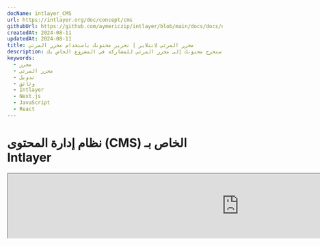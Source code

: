 ```yaml
---
docName: intlayer_CMS
url: https://intlayer.org/doc/concept/cms
githubUrl: https://github.com/aymericzip/intlayer/blob/main/docs/docs/en/intlayer_CMS.md
createdAt: 2024-08-11
updatedAt: 2024-08-11
title: محرر المرئي لِانتلاير | تحرير محتوىك باستخدام محرر المرئي
description: استخرج محتوىك إلى محرر المرئي للمشاركة في المشروع الخاص بك.
keywords:
  - محرر
  - محرر المرئي
  - تدويل
  - وثائق
  - Intlayer
  - Next.js
  - JavaScript
  - React
---
```


# نظام إدارة المحتوى (CMS) الخاص بـ Intlayer

<iframe title="Visual Editor + CMS for Your Web App: Intlayer Explained" class="m-auto aspect-[16/9] w-full overflow-hidden rounded-lg border-0" allow="autoplay; gyroscope;" loading="lazy" width="1080" height="auto" src="https://www.youtube.com/embed/UDDTnirwi_4?autoplay=0&amp;origin=http://intlayer.org&amp;controls=0&amp;rel=1"/>

نظام إدارة المحتوى Intlayer هو تطبيق يتيح لك فصل محتوى مشروع Intlayer الخاص بك.

لهذا الغرض، يقدم Intlayer مفهوم "القواميس البعيدة".

![واجهة نظام إدارة المحتوى Intlayer](https://github.com/aymericzip/intlayer/blob/main/docs/assets/CMS.png)

## فهم القواميس البعيدة

يقوم Intlayer بالتمييز بين القواميس "المحلية" و"البعيدة".

- القاموس "المحلي" هو قاموس يتم الإعلان عنه في مشروع Intlayer الخاص بك، مثل ملف الإعلان عن زر أو شريط التنقل الخاص بك. لا معنى لفصل المحتوى في هذه الحالة لأن هذا المحتوى ليس من المفترض تغييره بشكل متكرر.

- القاموس "البعيد" هو قاموس يتم إدارته من خلال نظام إدارة المحتوى Intlayer. يمكن أن يكون مفيدًا للسماح لفريقك بإدارة المحتوى مباشرةً على موقعك، كما يهدف إلى استخدام ميزات اختبار A/B وتحسين محركات البحث التلقائي.

## المحرر البصري مقابل نظام إدارة المحتوى

[المحرر البصري Intlayer](https://github.com/aymericzip/intlayer/blob/main/docs/docs/ar/intlayer_visual_editor.md) هو أداة تتيح لك إدارة المحتوى في محرر بصري للقواميس المحلية. بمجرد إجراء تغيير، سيتم استبدال المحتوى في قاعدة الكود. هذا يعني أن التطبيق سيتم إعادة بنائه وستتم إعادة تحميل الصفحة لعرض المحتوى الجديد.

على النقيض من ذلك، فإن نظام إدارة المحتوى Intlayer هو أداة تتيح لك إدارة المحتوى في محرر بصري للقواميس البعيدة. بمجرد إجراء تغيير، لن يؤثر المحتوى على قاعدة الكود. وسيعرض الموقع تلقائيًا المحتوى الذي تم تغييره.

## التكامل

لمزيد من التفاصيل حول كيفية تثبيت الحزمة، راجع القسم ذي الصلة أدناه:

### التكامل مع Next.js

للتكامل مع Next.js، راجع [دليل الإعداد](https://github.com/aymericzip/intlayer/blob/main/docs/docs/ar/intlayer_with_nextjs_15.md).

### التكامل مع Create React App

للتكامل مع Create React App، راجع [دليل الإعداد](https://github.com/aymericzip/intlayer/blob/main/docs/docs/ar/intlayer_with_create_react_app.md).

### التكامل مع Vite + React

للتكامل مع Vite + React، راجع [دليل الإعداد](https://github.com/aymericzip/intlayer/blob/main/docs/docs/ar/intlayer_with_vite+react.md).

## التكوين

في ملف تكوين Intlayer الخاص بك، يمكنك تخصيص إعدادات نظام إدارة المحتوى:

```typescript fileName="intlayer.config.ts" codeFormat="typescript"
import type { IntlayerConfig } from "intlayer";

const config: IntlayerConfig = {
  // ... إعدادات التكوين الأخرى
  editor: {
    /**
     * مطلوب
     *
     * عنوان URL للتطبيق.
     * هذا هو عنوان URL المستهدف من قبل المحرر البصري.
     */
    applicationURL: process.env.INTLAYER_APPLICATION_URL,

    /**
     * مطلوب
     *
     * معرف العميل والسر الخاص بالعميل مطلوبان لتمكين المحرر.
     * يسمحان بتحديد هوية المستخدم الذي يقوم بتحرير المحتوى.
     * يمكن الحصول عليهما عن طريق إنشاء عميل جديد في لوحة تحكم Intlayer - المشاريع (https://intlayer.org/dashboard/projects).
     */
    clientId: process.env.INTLAYER_CLIENT_ID,
    clientSecret: process.env.INTLAYER_CLIENT_SECRET,

    /**
     * اختياري
     *
     * في حالة استضافة نظام إدارة المحتوى Intlayer ذاتيًا، يمكنك تعيين عنوان URL الخاص بنظام إدارة المحتوى.
     *
     * عنوان URL لنظام إدارة المحتوى Intlayer.
     * بشكل افتراضي، يتم تعيينه إلى https://intlayer.org
     */
    cmsURL: process.env.INTLAYER_CMS_URL,

    /**
     * اختياري
     *
     * في حالة استضافة نظام إدارة المحتوى Intlayer ذاتيًا، يمكنك تعيين عنوان URL الخاص بالخلفية.
     *
     * عنوان URL لنظام إدارة المحتوى Intlayer.
     * بشكل افتراضي، يتم تعيينه إلى https://back.intlayer.org
     */
    backendURL: process.env.INTLAYER_BACKEND_URL,
  },
};

export default config;
```

```javascript fileName="intlayer.config.mjs" codeFormat="esm"
/** @type {import('intlayer').IntlayerConfig} */
const config = {
  // ... إعدادات التكوين الأخرى
  editor: {
    /**
     * مطلوب
     *
     * عنوان URL للتطبيق.
     * هذا هو عنوان URL المستهدف من قبل المحرر البصري.
     */
    applicationURL: process.env.INTLAYER_APPLICATION_URL,

    /**
     * مطلوب
     *
     * معرف العميل والسر الخاص بالعميل مطلوبان لتمكين المحرر.
     * يسمحان بتحديد هوية المستخدم الذي يقوم بتحرير المحتوى.
     * يمكن الحصول عليهما عن طريق إنشاء عميل جديد في لوحة تحكم Intlayer - المشاريع (https://intlayer.org/dashboard/projects).
     */
    clientId: process.env.INTLAYER_CLIENT_ID,
    clientSecret: process.env.INTLAYER_CLIENT_SECRET,

    /**
     * اختياري
     *
     * في حالة استضافة نظام إدارة المحتوى Intlayer ذاتيًا، يمكنك تعيين عنوان URL الخاص بنظام إدارة المحتوى.
     *
     * عنوان URL لنظام إدارة المحتوى Intlayer.
     * بشكل افتراضي، يتم تعيينه إلى https://intlayer.org
     */
    cmsURL: process.env.INTLAYER_CMS_URL,

    /**
     * اختياري
     *
     * في حالة استضافة نظام إدارة المحتوى Intlayer ذاتيًا، يمكنك تعيين عنوان URL الخاص بالخلفية.
     *
     * عنوان URL لنظام إدارة المحتوى Intlayer.
     * بشكل افتراضي، يتم تعيينه إلى https://back.intlayer.org
     */
    backendURL: process.env.INTLAYER_BACKEND_URL,
  },
};

export default config;
```

```javascript fileName="intlayer.config.cjs" codeFormat="commonjs"
/** @type {import('intlayer').IntlayerConfig} */
const config = {
  // ... إعدادات التكوين الأخرى
  editor: {
    /**
     * مطلوب
     *
     * عنوان URL للتطبيق.
     * هذا هو عنوان URL المستهدف من قبل المحرر البصري.
     */
    applicationURL: process.env.INTLAYER_APPLICATION_URL,

    /**
     * مطلوب
     *
     * معرف العميل والسر الخاص بالعميل مطلوبان لتمكين المحرر.
     * يسمحان بتحديد هوية المستخدم الذي يقوم بتحرير المحتوى.
     * يمكن الحصول عليهما عن طريق إنشاء عميل جديد في لوحة تحكم Intlayer - المشاريع (https://intlayer.org/dashboard/projects).
     */
    clientId: process.env.INTLAYER_CLIENT_ID,
    clientSecret: process.env.INTLAYER_CLIENT_SECRET,

    /**
     * اختياري
     *
     * في حالة استضافة نظام إدارة المحتوى Intlayer ذاتيًا، يمكنك تعيين عنوان URL الخاص بنظام إدارة المحتوى.
     *
     * عنوان URL لنظام إدارة المحتوى Intlayer.
     * بشكل افتراضي، يتم تعيينه إلى https://intlayer.org
     */
    cmsURL: process.env.INTLAYER_CMS_URL,

    /**
     * اختياري
     *
     * في حالة استضافة نظام إدارة المحتوى Intlayer ذاتيًا، يمكنك تعيين عنوان URL الخاص بالخلفية.
     *
     * عنوان URL لنظام إدارة المحتوى Intlayer.
     * بشكل افتراضي، يتم تعيينه إلى https://back.intlayer.org
     */
    backendURL: process.env.INTLAYER_BACKEND_URL,
  },
};

module.exports = config;
```

> إذا لم يكن لديك معرف العميل والسر الخاص بالعميل، يمكنك الحصول عليهما عن طريق إنشاء عميل جديد في [لوحة تحكم Intlayer - المشاريع](https://intlayer.org/dashboard/projects).

> لرؤية جميع المعلمات المتاحة، راجع [وثائق التكوين](https://github.com/aymericzip/intlayer/blob/main/docs/docs/ar/configuration.md).

## استخدام نظام إدارة المحتوى

### دفع التكوين الخاص بك

لتكوين نظام إدارة المحتوى Intlayer، يمكنك استخدام أوامر [intlayer CLI](https://github.com/aymericzip/intlayer/tree/main/docs/ar/intlayer_cli.md).

```bash
npx intlayer config push
```

> إذا كنت تستخدم متغيرات البيئة في ملف التكوين `intlayer.config.ts`، يمكنك تحديد البيئة المطلوبة باستخدام الوسيطة `--env`:

```bash
npx intlayer config push --env production
```

يقوم هذا الأمر بتحميل التكوين الخاص بك إلى نظام إدارة المحتوى Intlayer.

### دفع قاموس

لتحويل القواميس المحلية الخاصة بك إلى قاموس بعيد، يمكنك استخدام أوامر [intlayer CLI](https://github.com/aymericzip/intlayer/tree/main/docs/ar/intlayer_cli.md).

```bash
npx intlayer dictionary push -d my-first-dictionary-key
```

> إذا كنت تستخدم متغيرات البيئة في ملف التكوين `intlayer.config.ts`، يمكنك تحديد البيئة المطلوبة باستخدام الوسيطة `--env`:

```bash
npx intlayer dictionary push -d my-first-dictionary-key --env production
```

يقوم هذا الأمر بتحميل قواميس المحتوى الأولية الخاصة بك، مما يجعلها متاحة لجلبها بشكل غير متزامن وتحريرها من خلال منصة Intlayer.

### تحرير القاموس

بعد ذلك، ستتمكن من رؤية وإدارة القاموس الخاص بك في [نظام إدارة المحتوى Intlayer](https://intlayer.org/dashboard/content).

## إعادة التحميل الفوري

يستطيع نظام إدارة المحتوى Intlayer إعادة تحميل القواميس تلقائيًا عند اكتشاف تغيير.

بدون إعادة التحميل الفوري، ستكون هناك حاجة إلى إنشاء جديد للتطبيق لعرض المحتوى الجديد.

من خلال تفعيل إعداد [`hotReload`](https://intlayer.org/doc/concept/configuration#editor-configuration)، سيقوم التطبيق تلقائيًا باستبدال المحتوى المحدث عند اكتشافه.

```typescript fileName="intlayer.config.ts" codeFormat="typescript"
import type { IntlayerConfig } from "intlayer";

const config: IntlayerConfig = {
  // ... إعدادات التكوين الأخرى
  editor: {
    // ... إعدادات التكوين الأخرى

    /**
     * يشير إلى ما إذا كان يجب على التطبيق إعادة تحميل تكوينات اللغة تلقائيًا عند اكتشاف تغيير.
     * على سبيل المثال، عند إضافة أو تحديث قاموس جديد، سيقوم التطبيق بتحديث المحتوى لعرضه في الصفحة.
     *
     * لأن إعادة التحميل الفوري تحتاج إلى اتصال مستمر بالخادم، فهي متاحة فقط لعملاء خطة `enterprise`.
     *
     * الافتراضي: false
     */
    hotReload: true,
  },
};

export default config;
```

```javascript fileName="intlayer.config.mjs" codeFormat="esm"
/** @type {import('intlayer').IntlayerConfig} */
const config = {
  // ... إعدادات التكوين الأخرى
  editor: {
    // ... إعدادات التكوين الأخرى

    /**
     * يشير إلى ما إذا كان يجب على التطبيق إعادة تحميل تكوينات اللغة تلقائيًا عند اكتشاف تغيير.
     * على سبيل المثال، عند إضافة أو تحديث قاموس جديد، سيقوم التطبيق بتحديث المحتوى لعرضه في الصفحة.
     *
     * لأن إعادة التحميل الفوري تحتاج إلى اتصال مستمر بالخادم، فهي متاحة فقط لعملاء خطة `enterprise`.
     *
     * الافتراضي: false
     */
    hotReload: true,
  },
};

export default config;
```

```javascript fileName="intlayer.config.cjs" codeFormat="commonjs"
/** @type {import('intlayer').IntlayerConfig} */
const config = {
  // ... إعدادات التكوين الأخرى
  editor: {
    // ... إعدادات التكوين الأخرى

    /**
     * يشير إلى ما إذا كان يجب على التطبيق إعادة تحميل تكوينات اللغة تلقائيًا عند اكتشاف تغيير.
     * على سبيل المثال، عند إضافة أو تحديث قاموس جديد، سيقوم التطبيق بتحديث المحتوى لعرضه في الصفحة.
     *
     * لأن إعادة التحميل الفوري تحتاج إلى اتصال مستمر بالخادم، فهي متاحة فقط لعملاء خطة `enterprise`.
     *
     * الافتراضي: false
     */
    hotReload: true,
  },
};

module.exports = config;
```

إعادة التحميل الفوري تستبدل المحتوى على كلا الجانبين الخادم والعميل.

- على جانب الخادم، يجب التأكد من أن عملية التطبيق لديها حق الوصول للكتابة إلى دليل `.intlayer/dictionaries`.
- على جانب العميل، تتيح إعادة التحميل الفوري للتطبيق إعادة تحميل المحتوى في المتصفح دون الحاجة إلى إعادة تحميل الصفحة. ومع ذلك، هذه الميزة متاحة فقط لمكونات العملاء.

> لأن إعادة التحميل الفوري تحتاج إلى اتصال مستمر بالخادم باستخدام `EventListener`، فهي متاحة فقط لعملاء خطة `enterprise`.

## التصحيح

إذا واجهت أي مشاكل مع نظام إدارة المحتوى، تحقق من التالي:

- التطبيق يعمل.

- تم تعيين إعدادات [`editor`](https://intlayer.org/doc/concept/configuration#editor-configuration) بشكل صحيح في ملف تكوين Intlayer الخاص بك.

  - الحقول المطلوبة:
    - يجب أن يتطابق عنوان URL للتطبيق مع الذي قمت بتعيينه في إعدادات المحرر (`applicationURL`).
    - عنوان URL لنظام إدارة المحتوى.

- تأكد من أن تكوين المشروع تم دفعه إلى نظام إدارة المحتوى Intlayer.

- يستخدم المحرر البصري إطار iframe لعرض موقعك. تأكد من أن سياسة أمان المحتوى (CSP) لموقعك تسمح بعنوان URL لنظام إدارة المحتوى كـ `frame-ancestors` ('https://intlayer.org' افتراضيًا). تحقق من وحدة تحكم المحرر لأي أخطاء.
